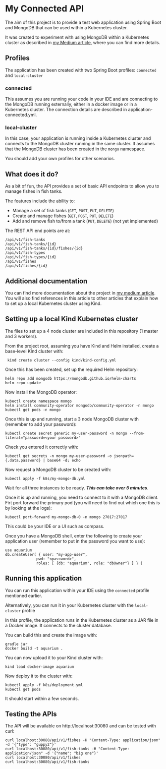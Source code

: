 # My Connected API
The aim of this project is to provide a test web
application using Spring Boot and MongoDB that can
be used within a Kubernetes cluster.

It was created to experiment with using MongoDB
within a Kubernetes cluster as described in 
[my Medium article](https://medium.com/@martin.hodges), where you can find more
details.

## Profiles
The application has been created with two Spring Boot profiles: `connected` and `local-cluster`

### connected
This assumes you are running your code in your IDE and are
connecting to the MongoDB running externally, either in a
docker image or in a Kubernetes cluster. The connection
details are described in application-connected.yml.

### local-cluster
In this case, your application is running inside a Kubernetes
cluster and connects to the MongoDB cluster running in the
same cluster. It assumes that the MongoDB cluster has been
created in the `mongo` namespace.

You should add your own profiles for other scenarios.

## What does it do?
As a bit of fun, the API provides a set of basic API endpoints to allow you to
manage fishes in fish tanks.

The features include the ability to:
* Manage a set of fish tanks (`GET`, `POST`, `PUT`, `DELETE`)
* Create and manage fishes (`GET`, `POST`, `PUT`, `DELETE`)
* Add and remove fish to/from a tank (`PUT`, `DELETE`) (not yet implemented)

The REST API end points are at:

    /api/v1/fish-tanks
    /api/v1/fish-tanks/{id}
    /api/v1/fish-tanks/{id}/fishes/{id}
    /api/v1/fish-types
    /api/v1/fish-types/{id}
    /api/v1/fishes
    /api/v1/fishes/{id}

## Additional documentation
You can find more documentation about the project in
[my medium article](https://medium.com/@martin.hodges).
You will also find references in this article to other
articles that explain how to set up a local Kubernetes 
cluster using Kind.

## Setting up a local Kind Kubernetes cluster

The files to set up a 4 node cluster are included in this repository
(1 master and 3 workers).

From the project root, assuming you have Kind and Helm installed,
create a base-level KInd cluster with:
```
 kind create cluster --config kind/kind-config.yml
```
Once this has been created, set up the required Helm repository:
```
helm repo add mongodb https://mongodb.github.io/helm-charts
helm repo update
```
Now install the MongoDB operator:
```
kubectl create namespace mongo
helm install community-operator mongodb/community-operator -n mongo
kubectl get pods -n mongo
```
Once this is up and running, start a 3 node MongoDB cluster with
(remember to add your password):
```
kubectl create secret generic my-user-password -n mongo --from-literal="password=<your password>"
```
Check you entered it correctly with:
```
kubectl get secrets -n mongo my-user-password -o jsonpath={.data.password} | base64 -d; echo
```
Now request a MongoDB cluster to be created with:
```
kubectl apply -f k8s/my-mongo-db.yml
```
Wait for all three instances to be ready.
***This can take over 5 minutes***.

Once it is up and running, you need to connect to it
with a MongoDB client. Firt port forward the primary
pod (you will need to find out which one this is by
looking at the logs):
```
kubectl port-forward my-mongo-db-0 -n mongo 27017:27017
```

This could be your IDE or a UI such as compass.

Once you have a MongoDB shell, enter the following to
create your application user (remember to put in the
password you want to use):
```
use aquarium
db.createUser( { user: "my-app-user",
              pwd: "<password>",
              roles: [ {db: "aquarium", role: "dbOwner"} ] } )
```

## Running this application
You can run this application within your IDE using the `connected`
profile mentioned earlier.

Alternatively, you can run it in your Kubernetes cluster with
the `local-cluster` profile

In this profile, the application runs in the Kubernetes cluster
as a JAR file in a Docker image. It connects to the cluster database.

You can build this and create the image with:
```
gradle jar
docker build -t aquarium .
```
You can now upload it to your Kind cluster with:
```
kind load docker-image aquarium
```
Now deploy it to the cluster with:
```
kubectl apply -f k8s/deployment.yml
kubectl get pods
```
It should start within a few seconds.

## Testing the APIs
The API will be available on http://localhost:30080
and can be tested with curl:
```
curl localhost:30080/api/v1/fishes -H "Content-Type: application/json" -d '{"type": "guppy2"}' 
curl localhost:30080/api/v1/fish-tanks -H "Content-Type: application/json" -d '{"name": "big one"}' 
curl localhost:30080/api/v1/fishes
curl localhost:30080/api/v1/fish-tanks
```